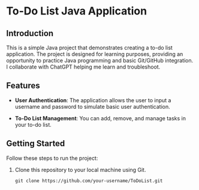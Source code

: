 # To-Do List Java Application

## Introduction

This is a simple Java project that demonstrates creating a to-do list application. The project is designed for learning purposes, providing an opportunity to practice Java programming and basic Git/GitHub integration.
I collaborate with ChatGPT helping me learn and troubleshoot.

## Features

- **User Authentication**: The application allows the user to input a username and password to simulate basic user authentication.

- **To-Do List Management**: You can add, remove, and manage tasks in your to-do list.

## Getting Started

Follow these steps to run the project:

1. Clone this repository to your local machine using Git.

   ```shell
   git clone https://github.com/your-username/ToDoList.git
